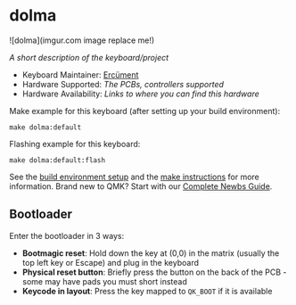 # dolma

![dolma](imgur.com image replace me!)

*A short description of the keyboard/project*

* Keyboard Maintainer: [Ercüment](https://github.com/Ercument5038)
* Hardware Supported: *The PCBs, controllers supported*
* Hardware Availability: *Links to where you can find this hardware*

Make example for this keyboard (after setting up your build environment):

    make dolma:default

Flashing example for this keyboard:

    make dolma:default:flash

See the [build environment setup](https://docs.qmk.fm/#/getting_started_build_tools) and the [make instructions](https://docs.qmk.fm/#/getting_started_make_guide) for more information. Brand new to QMK? Start with our [Complete Newbs Guide](https://docs.qmk.fm/#/newbs).

## Bootloader

Enter the bootloader in 3 ways:

* **Bootmagic reset**: Hold down the key at (0,0) in the matrix (usually the top left key or Escape) and plug in the keyboard
* **Physical reset button**: Briefly press the button on the back of the PCB - some may have pads you must short instead
* **Keycode in layout**: Press the key mapped to `QK_BOOT` if it is available
